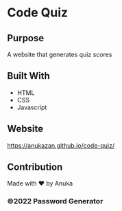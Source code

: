 # Code Quiz

## Purpose
A website that generates quiz scores

## Built With
* HTML
* CSS
* Javascript

## Website
https://anukazan.github.io/code-quiz/

## Contribution
Made with ❤️ by Anuka

### ©️2022 Password Generator
